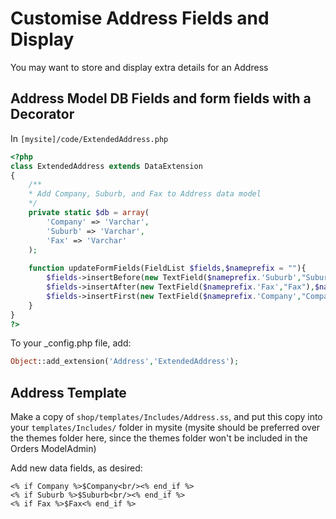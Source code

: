 # Customise Address Fields and Display

You may want to store and display extra details for an Address

## Address Model DB Fields and form fields with a Decorator

In `[mysite]/code/ExtendedAddress.php`

```php
<?php
class ExtendedAddress extends DataExtension
{
	/**
	* Add Company, Suburb, and Fax to Address data model
	*/
	private static $db = array(
		'Company' => 'Varchar',
		'Suburb' => 'Varchar',
		'Fax' => 'Varchar'
	);
	
	function updateFormFields(FieldList $fields,$nameprefix = ""){
		$fields->insertBefore(new TextField($nameprefix.'Suburb',"Suburb"),$nameprefix.'City');
		$fields->insertAfter(new TextField($nameprefix.'Fax',"Fax"),$nameprefix.'Phone');
		$fields->insertFirst(new TextField($nameprefix.'Company',"Company"));
	}
}
?>
```

To your _config.php file, add:

```php
Object::add_extension('Address','ExtendedAddress');
```

## Address Template

Make a copy of `shop/templates/Includes/Address.ss`, and put this copy into your `templates/Includes/` folder in mysite (mysite should be preferred over the themes folder here, since the themes folder won't be included in the Orders ModelAdmin)

Add new data fields, as desired:

	<% if Company %>$Company<br/><% end_if %>
	<% if Suburb %>$Suburb<br/><% end_if %>
	<% if Fax %>$Fax<% end_if %>

	
